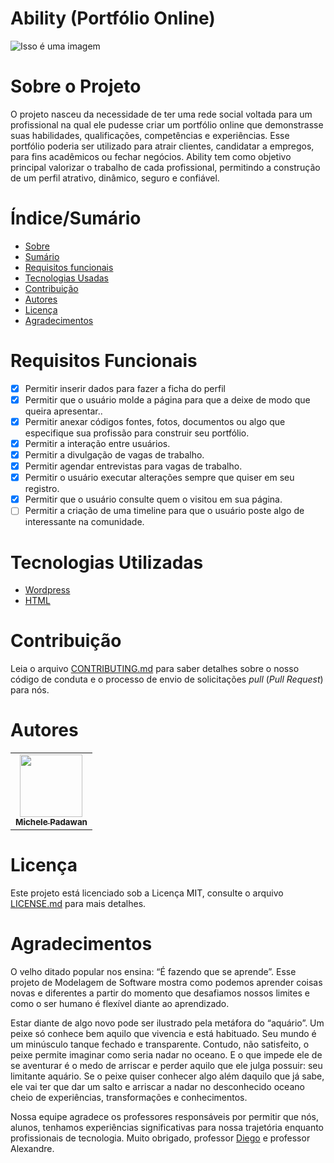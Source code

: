 

# Ability (Portfólio Online)

![Isso é uma imagem]( https://url.gratis/Un5evV)

# Sobre o Projeto 

O projeto nasceu da necessidade de ter uma rede social voltada para um profissional na qual ele pudesse criar um portfólio online que demonstrasse suas habilidades, qualificações, competências e experiências. Esse portfólio poderia ser utilizado para atrair clientes, candidatar a empregos, para fins acadêmicos ou fechar negócios. Ability tem como objetivo principal valorizar o trabalho de cada profissional, permitindo a construção de um perfil atrativo, dinâmico, seguro e confiável.  
  

 # Índice/Sumário
 - [Sobre](https://github.com/ModelagemSoftwareUNA/ModelagemSoftwareUNA#sobre-o-projeto)
 - [Sumário](https://github.com/ModelagemSoftwareUNA/ModelagemSoftwareUNA#%C3%ADndicesum%C3%A1rio)
 - [Requisitos funcionais](https://github.com/ModelagemSoftwareUNA/ModelagemSoftwareUNA#requisitos-funcionais)
 - [Tecnologias Usadas](https://github.com/ModelagemSoftwareUNA/ModelagemSoftwareUNA#tecnologias-utilizadas)
 - [Contribuição](https://github.com/ModelagemSoftwareUNA/ModelagemSoftwareUNA#contribui%C3%A7%C3%A3o)
 - [Autores](https://github.com/ModelagemSoftwareUNA/ModelagemSoftwareUNA#autores)
 - [Licença](https://github.com/ModelagemSoftwareUNA/ModelagemSoftwareUNA#licen%C3%A7a)
 - [Agradecimentos](https://github.com/ModelagemSoftwareUNA/ModelagemSoftwareUNA#agradecimentos)


# Requisitos Funcionais
- [x] Permitir inserir dados para fazer a ficha do perfil
- [x] Permitir que o usuário molde a página para que a deixe de modo que queira apresentar..
- [x] Permitir anexar códigos fontes, fotos, documentos ou algo que especifique sua profissão para construir seu portfólio.
- [x] Permitir a interação entre usuários.
- [x] Permitir a divulgação de vagas de trabalho.
- [x] Permitir agendar entrevistas para vagas de trabalho.
- [x] Permitir o usuário executar alterações sempre que quiser em seu registro.
- [x] Permitir que o usuário consulte quem o visitou em sua página.
- [ ] Permitir a criação de uma timeline para que o usuário poste algo de interessante na comunidade. 

# Tecnologias Utilizadas

- [Wordpress](https://br.wordpress.org/)
- [HTML](https://mestredohospedasite.com.br/criador-de-sites/webnode/)


# Contribuição

Leia o arquivo [CONTRIBUTING.md](https://github.com/Michele-Nakashima/CONTRIBUTING.md/blob/main/README.md) para saber detalhes sobre o nosso código de conduta e o processo de envio de solicitações _pull_ (_Pull Request_) para nós. 

# Autores

<table>
  <tbody><tr>
    <td align="center"><a href="https://github.com/Michele-Nakashima" rel="nofollow"><img src="https://avatars.githubusercontent.com/u/83414697?v=4" width="100px;" alt="" style="max-width: 100%;"><br><sub><b>Michele Padawan</b></sub></a><br> 
      
     
</tbody></table>

# Licença

Este projeto está licenciado sob a Licença MIT, consulte o arquivo [LICENSE.md](https://github.com/ModelagemSoftwareUNA/ModelagemSoftwareUNA/blob/main/LICENSE) para mais detalhes. 

# Agradecimentos

O velho ditado popular nos ensina: “É fazendo que se aprende”. Esse projeto de Modelagem de Software mostra como podemos aprender coisas novas e diferentes a partir do momento que desafiamos nossos limites e como o ser humano é flexível diante ao aprendizado. 

Estar diante de algo novo pode ser ilustrado pela metáfora do “aquário”. Um peixe só conhece bem aquilo que vivencia e está habituado. Seu mundo é um minúsculo tanque fechado e transparente. Contudo, não satisfeito, o peixe permite imaginar como seria nadar no oceano. E o que impede ele de se aventurar é o medo de arriscar e perder aquilo que ele julga possuir: seu limitante aquário. Se o peixe quiser conhecer algo além daquilo que já sabe, ele vai ter que dar um salto e arriscar a nadar no desconhecido oceano cheio de experiências, transformações e conhecimentos. 

Nossa equipe agradece os professores responsáveis por permitir que nós, alunos, tenhamos experiências significativas para nossa trajetória enquanto profissionais de tecnologia. Muito obrigado, professor [Diego](https://github.com/profdiegoaugusto) e professor Alexandre.
